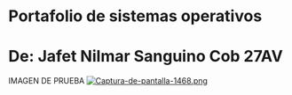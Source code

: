 # Portafolio de sistemas operativos
# De: Jafet Nilmar Sanguino Cob 27AV

IMAGEN DE PRUEBA
[![Captura-de-pantalla-1468.png](https://i.postimg.cc/CMPtbmMr/Captura-de-pantalla-1468.png)](https://postimg.cc/grhNWyZ3)

